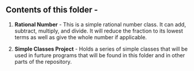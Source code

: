 ## Contents of this folder -
1. **Rational Number** - This is a simple rational number class.  It can add, subtract, multiply, and divide. It will reduce the fraction to its lowest terms as well as give the whole number if applicable.


2. **Simple Classes Project** - Holds a series of simple classes that will be used in furture programs that will be found in this folder and in other parts of the repository.
